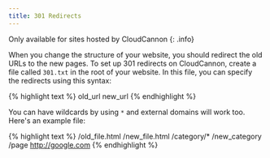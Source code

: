 ```yaml
---
title: 301 Redirects
---
```

Only available for sites hosted by CloudCannon
{: .info}

When you change the structure of your website, you should redirect the old URLs to the new pages. To set up 301 redirects on CloudCannon, create a file called `301.txt` in the root of your website. In this file, you can specify the redirects using this syntax:

{% highlight text %}
old_url new_url
{% endhighlight %}

You can have wildcards by using `*` and external domains will work too. Here's an example file:

{% highlight text %}
/old_file.html /new_file.html
/category/* /new_category
/page http://google.com
{% endhighlight %}
